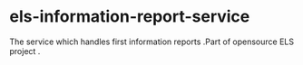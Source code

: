 # els-information-report-service
The service which handles first information reports .Part of opensource ELS project .
